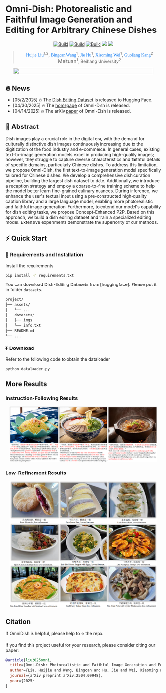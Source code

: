
# Omni-Dish: Photorealistic and Faithful Image Generation and Editing for Arbitrary Chinese Dishes
<meta name="google-site-verification" content="XrwaLE0DuKIHTJTswxP3iY-FbCIwwitL1coAyUyU72c" />
<p align="center"> 
<a href="https://liuhuijie6410.github.io/OmniDish/"><img alt="Build" src="https://img.shields.io/badge/Project%20Page-OmniDish-yellow"></a> 
<a href="https://github.com/LiuHuijie6410/OmniDish"><img alt="Build" src="https://img.shields.io/badge/GitHub-OmniDish-f8f0f0.svg"></a> 
<a href="https://arxiv.org/abs/2504.09948"><img alt="Build" src="https://img.shields.io/badge/arXiv-OmniDish-da282a.svg"></a>
<a href="https://huggingface.co/datasets/liuhuijie6410/OmniDish-Edit-70K"><img src="https://img.shields.io/badge/%F0%9F%A4%97%20Hugging%20Face-Dataset-fd8b02"></a>
<a href="https://img.shields.io/badge/PDF-Appendix-da282a.svg"><img src="https://img.shields.io/badge/PDF-Appendix-d1cebc.svg"></a>
</p>

><p align="center"> <span style="color:#137cf3; font-family: Gill Sans">Huijie Liu</span><sup>1,2</sup>,</a>  <span style="color:#137cf3; font-family: Gill Sans">Bingcan Wang</span><sup>1</sup>,</a> <span style="color:#137cf3; font-family: Gill Sans">Jie Hu</span><sup>1</sup>,</a>  <span style="color:#137cf3; font-family: Gill Sans">Xiaoming Wei</span><sup>1</sup>, </a>  <span style="color:#137cf3; font-family: Gill Sans">Guoliang Kang</span><sup>2</sup></a> </a> <br> 
><span style="font-size: 16px">Meituan</span><sup>1</sup>, Beihang University</span><sup>2</sup></span></p>

<p align="center">
<img src="assets/fig1.png" width=95% height=95% 
class="center">
</p>

## 🔥 News
- [05/2/2025] 🔥 The [Dish Editing Dataset](https://huggingface.co/datasets/liuhuijie6410/OmniDish-Edit-70K) is released to Hugging Face.
- [04/30/2025] 🔥 The [homepage](https://liuhuijie6410.github.io/OmniDish/) of Omni-Dish is released.
- [04/14/2025] 🔥 The arXiv [paper](https://arxiv.org/abs/2504.09948) of Omni-Dish is released.

## 📖 Abstract
Dish images play a crucial role in the digital era, with the demand for culturally distinctive dish images continuously increasing due to the digitization of the food industry and e-commerce. In general cases, existing text-to-image generation models excel in producing high-quality images; however, they struggle to capture diverse characteristics and faithful details of specific domains, particularly Chinese dishes. To address this limitation, we propose Omni-Dish, the first text-to-image generation model specifically tailored for Chinese dishes. We develop a comprehensive dish curation pipeline, building the largest dish dataset to date. Additionally, we introduce a recaption strategy and employ a coarse-to-fine training scheme to help the model better learn fine-grained culinary nuances. During inference, we enhance the user's textual input using a pre-constructed high-quality caption library and a large language model, enabling more photorealistic and faithful image generation. Furthermore, to extend our model's capability for dish editing tasks, we propose Concept-Enhanced P2P. Based on this approach, we build a dish editing dataset and train a specialized editing model. Extensive experiments demonstrate the superiority of our methods.


## ⚡️ Quick Start

### 🔧 Requirements and Installation


Install the requirements
```bash
pip install -r requirements.txt
```

You can download Dish-Editing Datasets from [huggingface]. Please put it in folder `datasets`.

```bash
project/
├── assets/
│   └── ...
├── datasets/
│   ├── imgs
│   └── info.txt
├── README.md
└── ...
```

### ⏬ Download
Refer to the following code to obtain the dataloader
```bash
python dataloader.py
```

## More Results
### Instruction-Following Results
<p align="center">
<img src="assets/instruct.png" width=95% height=95% 
class="center">
</p>

### Low-Refinement Results
<p align="center">
<img src="assets/worse.png" width=95% height=95% 
class="center">
</p>

##  Citation
If OmniDish is helpful, please help to ⭐ the repo.

If you find this project useful for your research, please consider citing our paper:
```bibtex
@article{liu2025omni,
  title={Omni-Dish: Photorealistic and Faithful Image Generation and Editing for Arbitrary Chinese Dishes},
  author={Liu, Huijie and Wang, Bingcan and Hu, Jie and Wei, Xiaoming and Kang, Guoliang},
  journal={arXiv preprint arXiv:2504.09948},
  year={2025}
}
```
